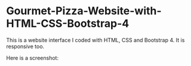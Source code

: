 # Gourmet-Pizza-Website-with-HTML-CSS-Bootstrap-4

This is a website interface I coded with HTML, CSS and Bootstrap 4. It is responsive too.

Here is a screenshot:
